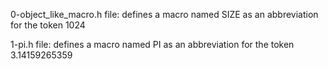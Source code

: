 0-object_like_macro.h file: defines a macro named SIZE as an abbreviation for the token 1024

1-pi.h file: defines a macro named PI as an abbreviation for the token 3.14159265359
